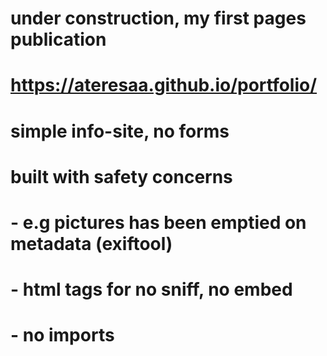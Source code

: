 # under construction, my first pages publication
# https://ateresaa.github.io/portfolio/
# simple info-site, no forms
# built with safety concerns
# - e.g pictures has been emptied on metadata (exiftool)
# - html tags for no sniff, no embed
# - no imports
